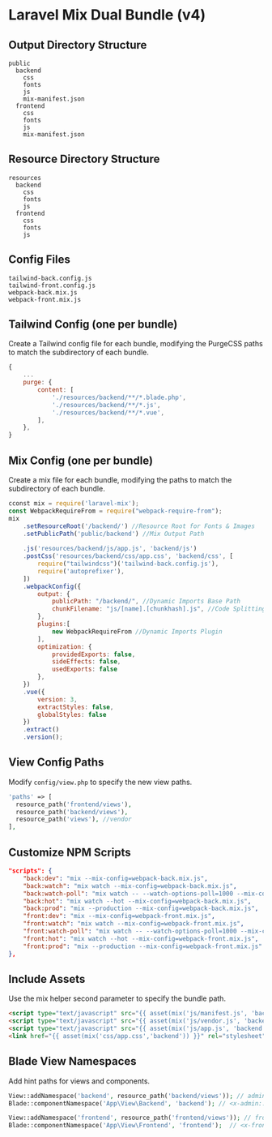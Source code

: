 # Laravel Mix Dual Bundle (v4)

## Output Directory Structure
```
public
  backend
    css
    fonts
    js
    mix-manifest.json
  frontend
    css
    fonts
    js
    mix-manifest.json
```

## Resource Directory Structure
```
resources
  backend
    css
    fonts
    js
  frontend
    css
    fonts
    js
```

## Config Files
```
tailwind-back.config.js
tailwind-front.config.js
webpack-back.mix.js
webpack-front.mix.js
```

## Tailwind Config (one per bundle)

Create a Tailwind config file for each bundle, modifying the PurgeCSS paths to match the subdirectory of each bundle.

```javascript
{
    ...
    purge: {
        content: [
            './resources/backend/**/*.blade.php',
            './resources/backend/**/*.js',
            './resources/backend/**/*.vue',
        ],
    },
}
```

## Mix Config (one per bundle)

Create a mix file for each bundle, modifying the paths to match the subdirectory of each bundle.

```javascript
cconst mix = require('laravel-mix');
const WebpackRequireFrom = require("webpack-require-from");
mix
    .setResourceRoot('/backend/') //Resource Root for Fonts & Images
    .setPublicPath('public/backend') //Mix Output Path
    
    .js('resources/backend/js/app.js', 'backend/js')
    .postCss('resources/backend/css/app.css', 'backend/css', [
        require("tailwindcss")('tailwind-back.config.js'),
        require('autoprefixer'),
    ])
    .webpackConfig({
        output: {
            publicPath: "/backend/", //Dynamic Imports Base Path
            chunkFilename: "js/[name].[chunkhash].js", //Code Splitting Chunk
        },
        plugins:[
            new WebpackRequireFrom //Dynamic Imports Plugin
        ],
        optimization: {
            providedExports: false,
            sideEffects: false,
            usedExports: false
        },
    })
    .vue({
        version: 3,
        extractStyles: false,
        globalStyles: false
    })
    .extract()
    .version();
```

## View Config Paths 

Modify `config/view.php` to specify the new view paths.

```php
'paths' => [
  resource_path('frontend/views'),
  resource_path('backend/views'),
  resource_path('views'), //vendor
],
```

## Customize NPM Scripts
```json
"scripts": {
    "back:dev": "mix --mix-config=webpack-back.mix.js",
    "back:watch": "mix watch --mix-config=webpack-back.mix.js",
    "back:watch-poll": "mix watch -- --watch-options-poll=1000 --mix-config=webpack-back.mix.js",
    "back:hot": "mix watch --hot --mix-config=webpack-back.mix.js",
    "back:prod": "mix --production --mix-config=webpack-back.mix.js",
    "front:dev": "mix --mix-config=webpack-front.mix.js",
    "front:watch": "mix watch --mix-config=webpack-front.mix.js",
    "front:watch-poll": "mix watch -- --watch-options-poll=1000 --mix-config=webpack-front.mix.js",
    "front:hot": "mix watch --hot --mix-config=webpack-front.mix.js",
    "front:prod": "mix --production --mix-config=webpack-front.mix.js"
},
```

## Include Assets

Use the mix helper second parameter to specify the bundle path.

```html
<script type="text/javascript" src="{{ asset(mix('js/manifest.js', 'backend')) }}" defer></script>
<script type="text/javascript" src="{{ asset(mix('js/vendor.js', 'backend')) }}" defer></script>
<script type="text/javascript" src="{{ asset(mix('js/app.js', 'backend')) }}" defer></script>
<link href="{{ asset(mix('css/app.css','backend')) }}" rel="stylesheet">
```

## Blade View Namespaces

Add hint paths for views and components.

```php
View::addNamespace('backend', resource_path('backend/views')); // admin::layout
Blade::componentNamespace('App\View\Backend', 'backend'); // <x-admin::alert/>

View::addNamespace('frontend', resource_path('frontend/views')); // frontend::layout
Blade::componentNamespace('App\View\Frontend', 'frontend');  // <x-frontend::alert/>
```
